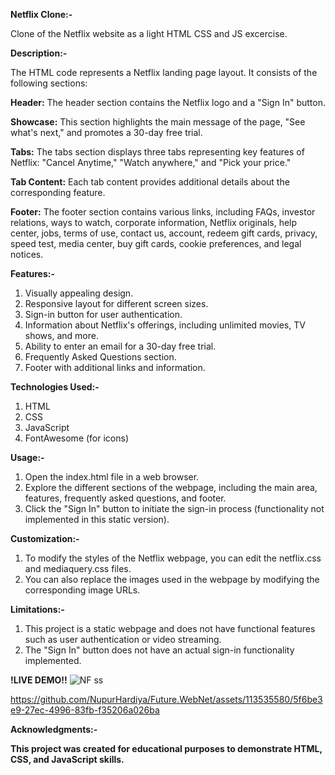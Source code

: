 **Netflix Clone:-**

Clone of the Netflix website as a light HTML CSS and JS excercise.

**Description:-**

The HTML code represents a Netflix landing page layout. It consists of the following sections:

**Header:** The header section contains the Netflix logo and a "Sign In" button.

**Showcase:** This section highlights the main message of the page, "See what's next," and promotes a 30-day free trial.

**Tabs:** The tabs section displays three tabs representing key features of Netflix: "Cancel Anytime," "Watch anywhere," and "Pick your price."

**Tab Content:** Each tab content provides additional details about the corresponding feature.

**Footer:** The footer section contains various links, including FAQs, investor relations, ways to watch, corporate information, Netflix originals, help center, jobs, terms of use, contact us, account, redeem gift cards, privacy, speed test, media center, buy gift cards, cookie preferences, and legal notices.

**Features:-**

1. Visually appealing design.
2. Responsive layout for different screen sizes.
3. Sign-in button for user authentication.
4. Information about Netflix's offerings, including unlimited movies, TV shows, and more.
5. Ability to enter an email for a 30-day free trial.
6. Frequently Asked Questions section.
7. Footer with additional links and information.
   
**Technologies Used:-**

1. HTML
2. CSS
3. JavaScript
4. FontAwesome (for icons)
   
**Usage:-**

1. Open the index.html file in a web browser.
2. Explore the different sections of the webpage, including the main area, features, frequently asked questions, and footer.
3. Click the "Sign In" button to initiate the sign-in process (functionality not implemented in this static version).
   
**Customization:-**

1. To modify the styles of the Netflix webpage, you can edit the netflix.css and mediaquery.css files.
2. You can also replace the images used in the webpage by modifying the corresponding image URLs.
   
**Limitations:-**

1. This project is a static webpage and does not have functional features such as user authentication or video streaming.
2. The "Sign In" button does not have an actual sign-in functionality implemented.
   
**!LIVE DEMO!!**
![NF ss](https://github.com/NupurHardiya/Future.WebNet/assets/113535580/c34bb6dd-2af4-41ec-a585-218b154bbe31)


https://github.com/NupurHardiya/Future.WebNet/assets/113535580/5f6be3e9-27ec-4996-83fb-f35206a026ba

**Acknowledgments:-**

**This project was created for educational purposes to demonstrate HTML, CSS, and JavaScript skills.**
